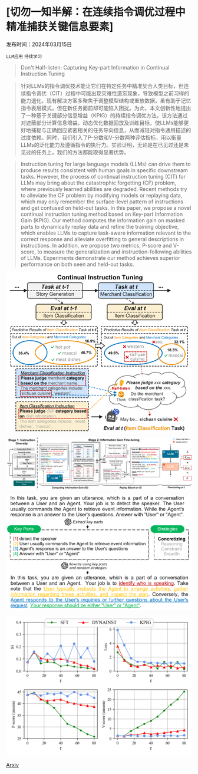 # [切勿一知半解：在连续指令调优过程中精准捕获关键信息要素]

发布时间：2024年03月15日

`LLM应用` `持续学习`

> Don't Half-listen: Capturing Key-part Information in Continual Instruction Tuning

> 针对LLMs的指令调优技术能让它们在特定任务中精准契合人类目标，但连续指令调优（CIT）过程中可能出现灾难性遗忘现象，导致模型之前习得的能力退化。现有解决方案多聚焦于调整模型结构或重放数据，虽有助于记忆指令表层模式，但在新任务面前却可能陷入困扰。为此，本文创新性地提出了一种基于关键部分信息增益（KPIG）的持续指令调优方法。该方法通过对遮蔽部分计算信息增益，动态优化数据回放及训练目标，使LLMs能够更好地捕捉与正确回应紧密相关的任务导向信息，从而减轻对指令通用描述的过度依赖。同时，我们引入了P-分数和V-分数两种评估指标，用以衡量LLMs的泛化能力及遵循指令的执行力。实验证明，无论是在已见过还是未见过的任务上，我们的方法都能取得显著优势。

> Instruction tuning for large language models (LLMs) can drive them to produce results consistent with human goals in specific downstream tasks. However, the process of continual instruction tuning (CIT) for LLMs may bring about the catastrophic forgetting (CF) problem, where previously learned abilities are degraded. Recent methods try to alleviate the CF problem by modifying models or replaying data, which may only remember the surface-level pattern of instructions and get confused on held-out tasks. In this paper, we propose a novel continual instruction tuning method based on Key-part Information Gain (KPIG). Our method computes the information gain on masked parts to dynamically replay data and refine the training objective, which enables LLMs to capture task-aware information relevant to the correct response and alleviate overfitting to general descriptions in instructions. In addition, we propose two metrics, P-score and V-score, to measure the generalization and instruction-following abilities of LLMs. Experiments demonstrate our method achieves superior performance on both seen and held-out tasks.

![切勿一知半解：在连续指令调优过程中精准捕获关键信息要素](../../../paper_images/2403.10056/x1.png)

![切勿一知半解：在连续指令调优过程中精准捕获关键信息要素](../../../paper_images/2403.10056/x2.png)

![切勿一知半解：在连续指令调优过程中精准捕获关键信息要素](../../../paper_images/2403.10056/x3.png)

![切勿一知半解：在连续指令调优过程中精准捕获关键信息要素](../../../paper_images/2403.10056/info_gain.png)

[Arxiv](https://arxiv.org/abs/2403.10056)